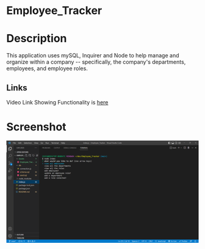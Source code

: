 # Employee_Tracker

# Description

This application uses mySQL, Inquirer and Node to help manage and organize within a company -- specifically, the company's departments, employees, and employee roles.

## Links

Video Link Showing Functionality is [here](./Assets/Employee_Tracker.mp4)

# Screenshot

![Screenshot of Working Application](./Assets/Employee_Tracker.png)

